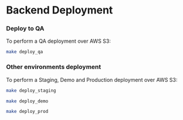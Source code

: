 # Backend Deployment

### Deploy to QA

To perform a QA deployment over AWS S3:

```bash
make deploy_qa
```

### Other environments deployment

To perform a Staging, Demo and Production deployment over AWS S3:

```bash
make deploy_staging
```
```bash
make deploy_demo
```
```bash
make deploy_prod
```
